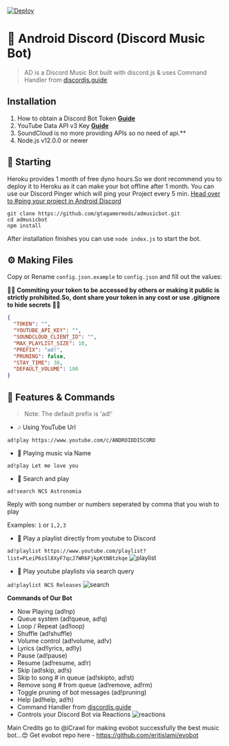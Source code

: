 [![Deploy](https://www.herokucdn.com/deploy/button.svg)](https://heroku.com/deploy?template=https://github.com/eritislami/evobot)

# 🤖 Android Discord (Discord Music Bot)
> AD is a Discord Music Bot built with discord.js & uses Command Handler from [discordjs.guide](https://discordjs.guide)

## Installation

1. How to obtain a Discord Bot Token **[Guide](https://discordjs.guide/preparations/setting-up-a-bot-application.html#creating-your-bot)**
2. YouTube Data API v3 Key **[Guide](https://developers.google.com/youtube/v3/getting-started)**  
3. SoundCloud is no more providing APIs so no need of api.**
4. Node.js v12.0.0 or newer

## 🏁 Starting

Heroku provides 1 month of free dyno hours.So we dont recommend you to deploy it to Heroku as it can make your bot offline after 1 month.
You can use our Discord Pinger which will ping your Project every 5 min.
[Head over to #ping your project in Android Discord](https://discord.gg/mspMU79cGa)

```
git clone https://github.com/gtagamermods/admusicbot.git
cd admusicbot
npm install
```

After installation finishes you can use `node index.js` to start the bot.

## ⚙️ Making Files

Copy or Rename `config.json.example` to `config.json` and fill out the values:

🚨🚨 **Commiting your token to be accessed by others or making it public is strictly prohibited.So, dont share your token in any cost or use .gitignore to hide secrets** 🚨🚨

```json
{
  "TOKEN": "",
  "YOUTUBE_API_KEY": "",
  "SOUNDCLOUD_CLIENT_ID": "",
  "MAX_PLAYLIST_SIZE": 10,
  "PREFIX": "ad!",
  "PRUNING": false,
  "STAY_TIME": 30,
  "DEFAULT_VOLUME": 100
}
```

## 📝 Features & Commands

> Note: The default prefix is 'ad!'

* 🎶 Using YouTube Url

`ad!play https://www.youtube.com/c/ANDROIDDISCORD`

* 🔎 Playing music via Name

`ad!play Let me love you`

* 🔎 Search and play

`ad!search NCS Astronomia`

Reply with song number or numbers seperated by comma that you wish to play

Examples: `1` or `1,2,3`

* 📃 Play a playlist directly from youtube to Discord

`ad!playlist https://www.youtube.com/playlist?list=PLeiP6sSl8XyF7qcJ7WR6FjkpKtNBtzkqe`
![playlist](https://cdn.discordapp.com/attachments/785811074603024386/786053415129055232/IMG_20201209_074321.jpg)

* 🔎 Play youtube playlists via search query

`ad!playlist NCS Releases`
![search](https://cdn.discordapp.com/attachments/785811074603024386/786054390053339146/IMG_20201209_074924.jpg)

**Commands of Our Bot**

* Now Playing (ad!np)
* Queue system (ad!queue, ad!q)
* Loop / Repeat (ad!loop)
* Shuffle (ad!shuffle)
* Volume control (ad!volume, ad!v)
* Lyrics (ad!lyrics, ad!ly)
* Pause (ad!pause)
* Resume (ad!resume, ad!r)
* Skip (ad!skip, ad!s)
* Skip to song # in queue (ad!skipto, ad!st)
* Remove song # from queue (ad!remove, ad!rm)
* Toggle pruning of bot messages (ad!pruning)
* Help (ad!help, ad!h)
* Command Handler from [discordjs.guide](https://discordjs.guide/)
* Controls your Discord Bot via Reactions
![reactions](https://cdn.discordapp.com/attachments/785811074603024386/785897940341489704/IMG_20201208_212707.jpg)


Main Credits go to @iCrawl for making evobot successfully the best music bot...😍
Get evobot repo here - 
https://github.com/eritislami/evobot
